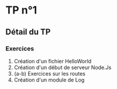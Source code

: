 # TP n°1
## Détail du TP
### Exercices
1. Création d'un fichier HelloWorld 
2. Création d'un début de serveur Node.Js
3. (a-b) Exercices sur les routes
4. Création d'un module de Log
